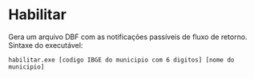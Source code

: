 # Habilitar
Gera um arquivo DBF com as notificações passíveis de fluxo de retorno.
Sintaxe do executável:

~~~
habilitar.exe [codigo IBGE do municipio com 6 digitos] [nome do municipio]

~~~
